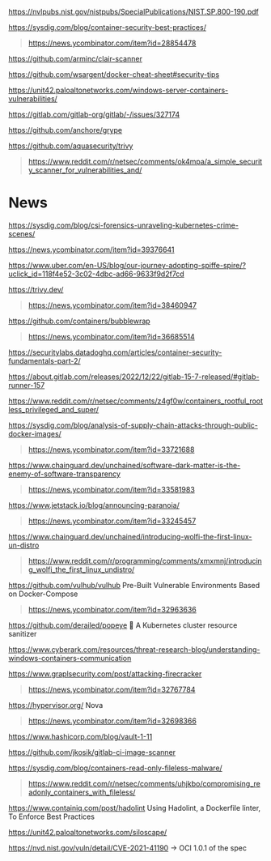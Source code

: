 https://nvlpubs.nist.gov/nistpubs/SpecialPublications/NIST.SP.800-190.pdf

https://sysdig.com/blog/container-security-best-practices/
> https://news.ycombinator.com/item?id=28854478

https://github.com/arminc/clair-scanner

https://github.com/wsargent/docker-cheat-sheet#security-tips

https://unit42.paloaltonetworks.com/windows-server-containers-vulnerabilities/

https://gitlab.com/gitlab-org/gitlab/-/issues/327174

https://github.com/anchore/grype

https://github.com/aquasecurity/trivy
> https://www.reddit.com/r/netsec/comments/ok4mpa/a_simple_security_scanner_for_vulnerabilities_and/

# News
https://sysdig.com/blog/csi-forensics-unraveling-kubernetes-crime-scenes/

https://news.ycombinator.com/item?id=39376641

https://www.uber.com/en-US/blog/our-journey-adopting-spiffe-spire/?uclick_id=118f4e52-3c02-4dbc-ad66-9633f9d2f7cd

https://trivy.dev/
> https://news.ycombinator.com/item?id=38460947

https://github.com/containers/bubblewrap
> https://news.ycombinator.com/item?id=36685514

https://securitylabs.datadoghq.com/articles/container-security-fundamentals-part-2/

https://about.gitlab.com/releases/2022/12/22/gitlab-15-7-released/#gitlab-runner-157

https://www.reddit.com/r/netsec/comments/z4gf0w/containers_rootful_rootless_privileged_and_super/

https://sysdig.com/blog/analysis-of-supply-chain-attacks-through-public-docker-images/
> https://news.ycombinator.com/item?id=33721688

https://www.chainguard.dev/unchained/software-dark-matter-is-the-enemy-of-software-transparency
> https://news.ycombinator.com/item?id=33581983

https://www.jetstack.io/blog/announcing-paranoia/
> https://news.ycombinator.com/item?id=33245457

https://www.chainguard.dev/unchained/introducing-wolfi-the-first-linux-un-distro
> https://www.reddit.com/r/programming/comments/xmxmnj/introducing_wolfi_the_first_linux_undistro/

https://github.com/vulhub/vulhub Pre-Built Vulnerable Environments Based on Docker-Compose
> https://news.ycombinator.com/item?id=32963636

https://github.com/derailed/popeye 👀 A Kubernetes cluster resource sanitizer

https://www.cyberark.com/resources/threat-research-blog/understanding-windows-containers-communication

https://www.graplsecurity.com/post/attacking-firecracker
> https://news.ycombinator.com/item?id=32767784

https://hypervisor.org/ Nova
> https://news.ycombinator.com/item?id=32698366

https://www.hashicorp.com/blog/vault-1-11

https://github.com/jkosik/gitlab-ci-image-scanner

https://sysdig.com/blog/containers-read-only-fileless-malware/
> https://www.reddit.com/r/netsec/comments/uhjkbo/compromising_readonly_containers_with_fileless/

https://www.containiq.com/post/hadolint Using Hadolint, a Dockerfile linter, To Enforce Best Practices

https://unit42.paloaltonetworks.com/siloscape/

https://nvd.nist.gov/vuln/detail/CVE-2021-41190 -> OCI 1.0.1 of the spec

